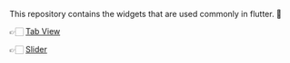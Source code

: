 This repository contains the widgets that are used commonly in flutter. 🎀

👉🏻 [ Tab View ]( https://github.com/VinuBalagopalAP/Widgets/blob/master/Tab%20View/tabview.md )

👉🏻 [ Slider ](https://github.com/VinuBalagopalAP/Widgets/blob/master/Slider/slider.md )

